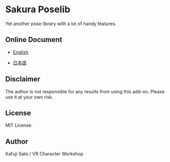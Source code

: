 # Sakura Poselib

Yet another pose library with a lot of handy features.

## Online Document

- [English](https://kafuji.github.io/Sakura-Creative-Suite/en/addons/Sakura_PoseLib/)

- [日本語](https://kafuji.github.io/Sakura-Creative-Suite/ja/addons/Sakura_PoseLib/)

## Disclaimer

The author is not responsible for any results from using this add-on. Please use it at your own risk.

## License

MIT License.

## Author

Kafuji Sato / VR Character Workshop
